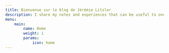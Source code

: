 ```yaml
---
title: Bienvenue sur le blog de Jérémie Litzler
description: I share my notes and experiences that can be useful to one of you. Enjoy the read!
menu:
    main:
        name: Home
        weight: 1
        params:
            icon: home
---
```

